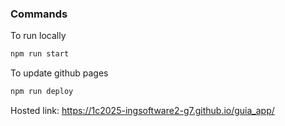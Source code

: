 ### Commands

To run locally

```bash
npm run start
```

To update github pages

```bash
npm run deploy
```

Hosted link: https://1c2025-ingsoftware2-g7.github.io/guia_app/
